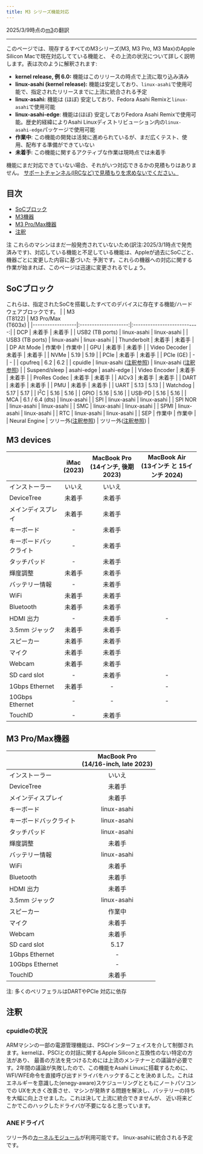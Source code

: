 ```yaml
---
title: M3 シリーズ機能対応
---
```


2025/3/9時点の[m3](https://github.com/AsahiLinux/docs/blob/main/docs/platform/feature-support/m3.md)の翻訳

---
このページでは、現存するすべてのM3シリーズ(M3, M3 Pro, M3 Max)のApple Silicon Macで現在対応してている機能と、
その上流の状況について詳しく説明します。表は次のように解釈されます:

* **kernel release, 例 6.0:** 機能はこのリリースの時点で上流に取り込み済み
* **linux-asahi (kernel release):** 機能は安定しており、`linux-asahi`で使用可能で、指定されたリリースまでに上流に統合される予定
* **linux-asahi:** 機能は (ほぼ) 安定しており、Fedora Asahi Remixと`linux-asahi`で使用可能
* **linux-asahi-edge**: 機能は(ほぼ) 安定しておりFedora Asahi Remixで使用可能。歴史的経緯によりAsahi Linuxディストリビューション内の`linux-asahi-edge`パッケージで使用可能
* **作業中**: この機能の開発は活発に進められているが、まだ広くテスト、使用、配布する準備ができていない
* **未着手**: この機能に関するアクティブな作業は現時点では未着手

機能にまだ対応できていない場合、それがいつ対応できるかの見積もりはありません。
[サポートチャンネル(IRCなど)で見積もりを求めないでください。](When-will-Asahi-Linux-be-done.md)

## 目次
- [SoCブロック](#socブロック)
- [M3機器](#m3機器)
- [M3 Pro/Max機器](#m3-promax機器)
- [注釈](#注釈)

注 これらのマシンはまだ一般発売されていないため(訳注:2025/3/1時点で発売済みです)、対応している機能と不足している機能は、Appleが過去にSoCごと、機器ごとに変更した内容に基づいた
予測です。これらの機器への対応に関する作業が始まれば、このページは迅速に変更されるでしょう。


## SoCブロック
これらは、指定されたSoCを搭載したすべてのデバイスに存在する機能/ハードウェアブロックです。
|                  | M3<br>(T8122)        | M3 Pro/Max<br>(T603x)       |
|------------------|:--------------------:|:---------------------------:|
| DCP              | 未着手                 | 未着手                      |
| USB2 (TB ports)  | linux-asahi          | linux-asahi                 |
| USB3 (TB ports)  | linux-asahi          | linux-asahi                 |
| Thunderbolt      | 未着手                 | 未着手                      |
| DP Alt Mode      | 作業中                | 作業中                       |
| GPU              | 未着手                 | 未着手                      |
| Video Decoder    | 未着手                 | 未着手                      |
| NVMe             | 5.19                 | 5.19                        |
| PCIe             | 未着手                 | 未着手                      |
| PCIe (GE)        | -                    | -                           |
| cpufreq          | 6.2                  | 6.2                         |
| cpuidle          | linux-asahi ([注釈参照](#cpuidleの状況)) | linux-asahi ([注釈参照](#cpuidleの状況))       |
| Suspend/sleep    | asahi-edge           | asahi-edge                  |
| Video Encoder    | 未着手                 | 未着手                      |
| ProRes Codec     | 未着手                 | 未着手                      |
| AICv3            | 未着手                 | 未着手                      |
| DART             | 未着手                 | 未着手                      |
| PMU              | 未着手                 | 未着手                      |
| UART             | 5.13                 | 5.13                        |
| Watchdog         | 5.17                 | 5.17                        |
| I<sup>2</sup>C   | 5.16                 | 5.16                        |
| GPIO             | 5.16                 | 5.16                        |
| USB-PD           | 5.16                 | 5.16                        |
| MCA              | 6.1 / 6.4 (dts)      | linux-asahi                 |
| SPI              | linux-asahi          | linux-asahi                 |
| SPI NOR          | linux-asahi          | linux-asahi                 |
| SMC              | linux-asahi          | linux-asahi                 |
| SPMI             | linux-asahi          | linux-asahi                 |
| RTC              | linux-asahi          | linux-asahi                 |
| SEP              | 作業中                | 作業中                       |
| Neural Engine    | ツリー外([注釈参照](#ANEドライバ))     | ツリー外([注釈参照](#ANEドライバ))             |

## M3 devices
|                    | iMac<br>(2023)     | MacBook Pro <br> (14インチ, 後期 2023) | MacBook Air <br>(13インチ と 15インチ 2024) |
|--------------------|:------------------:|:-----------------------------------:|:---------------------------------------:|
| インストーラー        | いいえ              | いいえ                              |                                         |
| DeviceTree         | 未着手              | 未着手                               |                                         |
| メインディスプレイ    | 未着手              | 未着手                               |                                        |
| キーボード           | -                  | 未着手                               |                                        |
| キーボードバックライト | -                  | 未着手                               |                                        |
| タッチパッド           | -                  | 未着手                             |                                        |
| 輝度調整            | 未着手              | 未着手                               |                                        |
| バッテリー情報       | -                  | 未着手                               |                                        |
| WiFi               | 未着手              | 未着手                               |                                        |
| Bluetooth          | 未着手              | 未着手                               |                                        |
| HDMI 出力          | -                  | 未着手                               | -                                      |
| 3.5mm ジャック      | 未着手              | 未着手                               |                                        |
| スピーカー　         | 未着手              | 未着手                               |                                        |
| マイク　　　         | 未着手              | 未着手                               |                                        |
| Webcam             | 未着手              | 未着手                               |                                        |
| SD card slot       | -                  | 未着手                               | -                                      |
| 1Gbps Ethernet     | 未着手                | -                                 | -                                      |
| 10Gbps Ethernet    | -                  | -                                   | -                                      |
| TouchID            | -                  | 未着手                               |                                        |

## M3 Pro/Max機器
|                    | MacBook Pro<br>(14/16-inch, late 2023) |
|--------------------|:---------------------------------:|
| インストーラー       | いいえ                                |
| DeviceTree         | 未着手                             |
| メインディスプレイ    | 未着手                             |
| キーボード           | linux-asahi                       |
| キーボードバックライト | linux-asahi                       |
| タッチパッド          | linux-asahi                       |
| 輝度調整　　         | 未着手                             |
| バッテリー情報       | linux-asahi                       |
| WiFi               | 未着手                             |
| Bluetooth          | 未着手                             |
| HDMI 出力           | 未着手                             |
| 3.5mm ジャック      | linux-asahi                       |
| スピーカー           | 作業中                             |
| マイク              | 未着手                             |
| Webcam             | 未着手                             |
| SD card slot       | 5.17                              |
| 1Gbps Ethernet     | -                                 |
| 10Gbps Ethernet    | -                                 |
| TouchID            | 未着手                             |

注: 多くのペリフェラルはDARTやPCIe 対応に依存

## 注釈
### cpuidleの状況
ARMマシンの一部の電源管理機能は、PSCIインターフェイスを介して制御されます。kernelは、PSCIとの対話に関するApple Siliconと互換性のない特定の方法があり、
最善の方法を見つけるためには上流のメンテナーとの議論が必要です。2年間の議論が失敗したので、この機能をAsahi Linuxに搭載するために、
WFI/WFE命令を直接呼び出すドライバをハックすることを決めました。これはエネルギーを意識した(enegy-aware)スケジューリングとともにノートパソコンでの
UXを大きく改善させ、マシンが発熱する問題を解決し、バッテリーの持ちを大幅に向上させました。これは決して上流に統合できませんが、
近い将来どこかでこのハックしたドライバが不要になると思っています。

### ANEドライバ
ツリー外の[カーネルモジュール](https://github.com/eiln/ane/tree/main)が利用可能です。 linux-asahiに統合される予定です。
